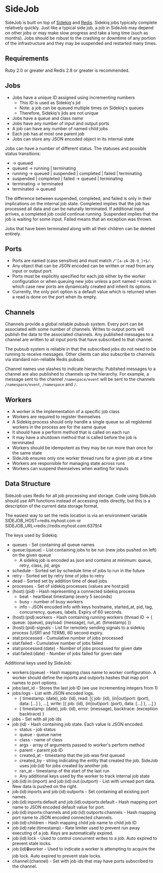 SideJob
=======

SideJob is built on top of [Sidekiq](https://github.com/mperham/sidekiq) and [Redis](http://redis.io/). Sidekiq jobs typically
complete relatively quickly. Just like a typical side job, a job in SideJob may depend on other jobs or may make slow progress
and take a long time (such as months). Jobs should be robust to the crashing or downtime of any portion of the infrastructure
and they may be suspended and restarted many times.

Requirements
------------

Ruby 2.0 or greater and Redis 2.8 or greater is recommended.

Jobs
----

* Jobs have a unique ID assigned using incrementing numbers
    * This ID is used as Sidekiq's jid
    * Note: a job can be queued multiple times on Sidekiq's queues
    * Therefore, Sidekiq's jids are not unique
* Jobs have a queue and class name
* Jobs have any number of input and output ports
* A job can have any number of named child jobs
* Each job has at most one parent job
* Jobs can store any JSON encoded object in its internal state

Jobs can have a number of different status. The statuses and possible status transitions:

* -> queued
* queued -> running | terminating
* running -> queued | suspended | completed | failed | terminating
* suspended | completed | failed -> queued | terminating
* terminating -> terminated
* terminated -> queued

The difference between suspended, completed, and failed is only in their implications on the internal job state. Completed
implies that the job has processed all data and can be naturally terminated. If additional input arrives, a completed job
could continue running. Suspended implies that the job is waiting for some input. Failed means that an exception was thrown.

Jobs that have been terminated along with all their children can be deleted entirely.

Ports
-----

* Ports are named (case sensitive) and must match `/^[a-zA-Z0-9_]+$/`.
* Any object that can be JSON encoded can be written or read from any input or output port.
* Ports must be explicitly specified for each job either by the worker configuration or when queuing new jobs unless
  a port named `*` exists in which case new ports are dynamically created and inherit its options.
* Currently, the only port option is a default value which is returned when a read is done on the port when its empty.

Channels
--------

Channels provide a global reliable pubsub system. Every port can be associated with some number of channels.
Writes to output ports will publish the data to the associated channels. Any published messages to a channel
are written to all input ports that have subscribed to that channel.

The pubsub system is reliable in that the subscribed jobs do not need to be running to receive messages.
Other clients can also subscribe to channels via standard non-reliable Redis pubsub.

Channel names use slashes to indicate hierarchy. Published messages to a channel are also published to channels
up the hierarchy. For example, a message sent to the channel `/namespace/event` will be sent to the channels
`/namespace/event`, `/namespace` and `/`.

Workers
-------

* A worker is the implementation of a specific job class
* Workers are required to register themselves
* A Sidekiq process should only handle a single queue so all registered workers in the process are for the same queue
* It should have a perform method that is called on each run
* It may have a shutdown method that is called before the job is terminated
* Workers should be idempotent as they may be run more than once for the same state
* SideJob ensures only one worker thread runs for a given job at a time
* Workers are responsible for managing state across runs
* Workers can suspend themselves when waiting for inputs

Data Structure
--------------

SideJob uses Redis for all job processing and storage. Code using SideJob should use API functions instead of accessing
redis directly, but this is a description of the current data storage format.

The easiest way to set the redis location is via an environment variable SIDEJOB_HOST=redis.myhost.com or
SIDEJOB_URL=redis://redis.myhost.com:6379/4

The keys used by Sidekiq:

* queues - Set containing all queue names
* queue:(queue) - List containing jobs to be run (new jobs pushed on left) on the given queue
    * A sidekiq job is encoded as json and contains at minimum: queue, retry, class, jid, args
* schedule - Sorted set by schedule time of jobs to run in the future
* retry - Sorted set by retry time of jobs to retry
* dead - Sorted set by addition time of dead jobs
* processes - Set of sidekiq processes (values are host:pid)
* (host):(pid) - Hash representing a connected sidekiq process
    * beat - heartbeat timestamp (every 5 seconds)
    * busy - number of busy workers
    * info - JSON encoded info with keys hostname, started_at, pid, tag, concurrency, queues, labels. Expiry of 60 seconds.
* (host):(pid):workers - Hash containing running workers (thread ID -> { queue: (queue), payload: (message), run_at: (timestamp) })
* (host):(pid)-signals - List for remotely sending signals to a sidekiq process (USR1 and TERM), 60 second expiry.
* stat:processed - Cumulative number of jobs processed
* stat:failed - Cumulative number of jobs failed
* stat:processed:(date) - Number of jobs processed for given date
* stat:failed:(date) - Number of jobs failed for given date

Additional keys used by SideJob:

* workers:(queue) - Hash mapping class name to worker configuration. A worker should define
  the inports and outports hashes that map port names to port options.
* jobs:last_id - Stores the last job ID (we use incrementing integers from 1)
* jobs:logs - List with JSON encoded logs.
    * { timestamp: (date), job: (id), read: [{ job: (id), (in|out)port: (port), data: [...] }, ...], write: [{ job: (id), (in|out)port: (port), data: [...] }, ...] }
    * { timestamp: (date), job: (id), error: (message), backtrace: (exception backtrace) }
* jobs - Set with all job ids
* job:(id) - Hash containing job state. Each value is JSON encoded.
    * status - job status
    * queue - queue name
    * class - name of class
    * args - array of arguments passed to worker's perform method
    * parent - parent job ID
    * created_at - timestamp that the job was first queued
    * created_by - string indicating the entity that created the job. SideJob uses job:(id) for jobs created by another job.
    * ran_at - timestamp of the start of the last run
    * Any additional keys used by the worker to track internal job state
* job:(id):in:(inport) and job:(id):out:(outport) - List with unread port data. New data is pushed on the right.
* job:(id):inports and job:(id):outports - Set containing all existing port names.
* job:(id):inports:default and job:(id):outports:default - Hash mapping port name to JSON encoded default value for port.
* job:(id):inports:channels and job:(id):outports:channels - Hash mapping port name to JSON encoded connected channels.
* job:(id):children - Hash mapping child job name to child job ID
* job:(id):rate:(timestamp) - Rate limiter used to prevent run away executing of a job.
    Keys are automatically expired.
* job:(id):lock - Used to control concurrent writes to a job.
    Auto expired to prevent stale locks.
* job:(id):lock:worker - Used to indicate a worker is attempting to acquire the job lock.
    Auto expired to prevent stale locks.
* channel:(channel) - Set with job ids that may have ports subscribed to the channel.
